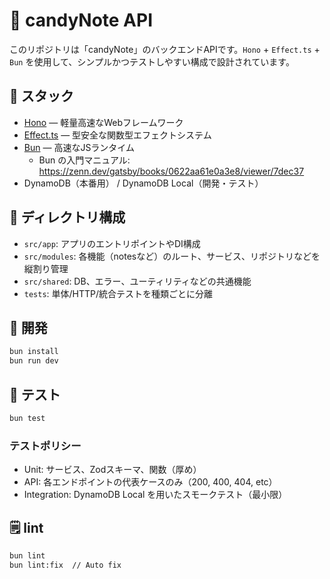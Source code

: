 # 🍬 candyNote API

このリポジトリは「candyNote」のバックエンドAPIです。`Hono` + `Effect.ts` + `Bun` を使用して、シンプルかつテストしやすい構成で設計されています。

## 🔧 スタック

- [Hono](https://hono.dev/) — 軽量高速なWebフレームワーク
- [Effect.ts](https://effect.website/) — 型安全な関数型エフェクトシステム
- [Bun](https://bun.sh/) — 高速なJSランタイム
  - Bun の入門マニュアル: https://zenn.dev/gatsby/books/0622aa61e0a3e8/viewer/7dec37
- DynamoDB（本番用） / DynamoDB Local（開発・テスト）

## 📁 ディレクトリ構成

- `src/app`: アプリのエントリポイントやDI構成
- `src/modules`: 各機能（notesなど）のルート、サービス、リポジトリなどを縦割り管理
- `src/shared`: DB、エラー、ユーティリティなどの共通機能
- `tests`: 単体/HTTP/統合テストを種類ごとに分離

## 🚀 開発

```bash
bun install
bun run dev
```

## 🧪 テスト

```bash
bun test
```

### テストポリシー
- Unit: サービス、Zodスキーマ、関数（厚め）
- API: 各エンドポイントの代表ケースのみ（200, 400, 404, etc）
- Integration: DynamoDB Local を用いたスモークテスト（最小限）

## 🗒️ lint

```bash
bun lint
bun lint:fix  // Auto fix
```
